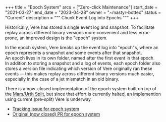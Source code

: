 +++
title = "Epoch System"
arcs = ["Zero-click Maintenance"]
start_date = "2021-03-27"
end_date = "2023-04-28"
owner = "~mastyr-bottec"
status = "Current"
description = """
Chunk Event Log into Epochs
"""
+++

Historically, Vere has stored a single event log and snapshot.  To 
facilitate replay across different binary versions more convenient 
and less error-prone, an improved design is the "epoch" system.

In the epoch system, Vere breaks up the event log into "epoch"s, where 
an epoch represents a snapshot and some events after that snapshot.  
An epoch lives in its own folder, named after the first event in that epoch.  
In addition to storing a snapshot and a log of events, each epoch folder 
also stores a version file indicating which version of Vere originally ran 
these events -- this makes replay across different binary versions much 
easier, especially in the case of a jet mismatch in an old binary.

There is a now-closed implementation of the epoch system built on top of the
[Mars/Urth Split](/project/mars-urth), but since that effort is 
currently halted, an implemention using current (pre-split) Vere is 
underway.

- [Tracking issue for epoch system](https://github.com/urbit/vere/issues/313)
- [Original (now closed) PR for epoch system](https://github.com/urbit/urbit/pull/5701)
